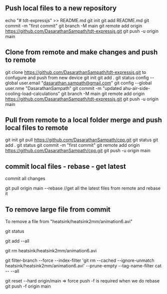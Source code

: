 ## Push local files to a new repository
echo "# tdt-expressjs" >> README.md
git init
git add README.md
git commit -m "first commit"
git branch -M main
git remote add origin https://github.com/DasarathanSampath/tdt-expressjs.git
git push -u origin main

## Clone from remote and make changes and push to remote
git clone https://github.com/DasarathanSampath/tdt-expressjs.git
to confugure and push from new device
git init
git add .
git status
config --global user.email "dasarathan.sampath@gmail.com"
git config --global user.nme "DasarathanSampath"
git commit -m "updated ahu-air-side-cooling-load-calculations"
git branch -M main
git remote add origin https://github.com/DasarathanSampath/tdt-expressjs.git
git push -u origin main

## Pull from remote to a local folder merge and push local files to remote
git init
git pull https://github.com/DasarathanSampath/cpp.git
git status
git add .
git status
git commit -m "first commit"
git remote add origin https://github.com/DasarathanSampath/cpp.git
git push -u origin main


## commit local files - rebase - get latest

commit all changes

git pull origin main --rebase //get all the latest files from remote and rebase it


## To remove large file from commit

To remove a file from "heatsink/heatsink2mm/animation6.avi"

git status

git add --all

git rm heatsink/heatsink2mm/animation6.avi

git filter-branch --force --index-filter 'git rm --cached --ignore-unmatch heatsink/heatsink2mm/animation6.avi' --prune-empty --tag-name-filter cat -- --all

git reset --hard origin/main
=> force push -f is required when we do rebase
git push -f origin main
